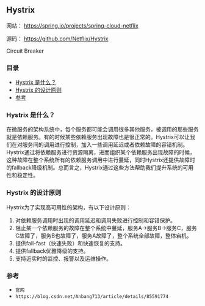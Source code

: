 ## Hystrix

网站： https://spring.io/projects/spring-cloud-netflix

源码： https://github.com/Netflix/Hystrix

Circuit Breaker

### 目录
* [Hystrix 是什么？](#Hystrix-是什么？)
* [Hystrix 的设计原则](#Hystrix-的设计原则)
* [参考](#参考)

### Hystrix 是什么？
在微服务的架构系统中，每个服务都可能会调用很多其他服务，被调用的那些服务就是依赖服务。有的时候某些依赖服务出现故障也是很正常的。Hystrix可以让我们在对服务间的调用进行控制，加入一些调用延迟或者依赖故障的容错机制。Hystrix通过将依赖服务进行资源隔离，进而组织某个依赖服务出现故障的时候，这种故障在整个系统所有的依赖服务调用中进行蔓延，同时Hystrix还提供故障时的fallback降级机制。总而言之，Hystrix通过这些方法帮助我们提升系统的可用性和稳定性。

### Hystrix 的设计原则
Hystrix为了实现高可用性的架构，有以下设计原则：
1. 对依赖服务调用时出现的调用延迟和调用失败进行控制和容错保护。
2. 阻止某一个依赖服务的故障在整个系统中蔓延，服务A->服务B->服务C，服务C故障了，服务B也故障了，服务A故障了，整个系统全部故障，整体宕机。
3. 提供fail-fast（快速失败）和快速恢复的支持。
4. 提供fallback优雅降级的支持。
5. 支持近实时的监控、报警以及运维操作。

### 参考
* `官网`
* `https://blog.csdn.net/Anbang713/article/details/85591774`